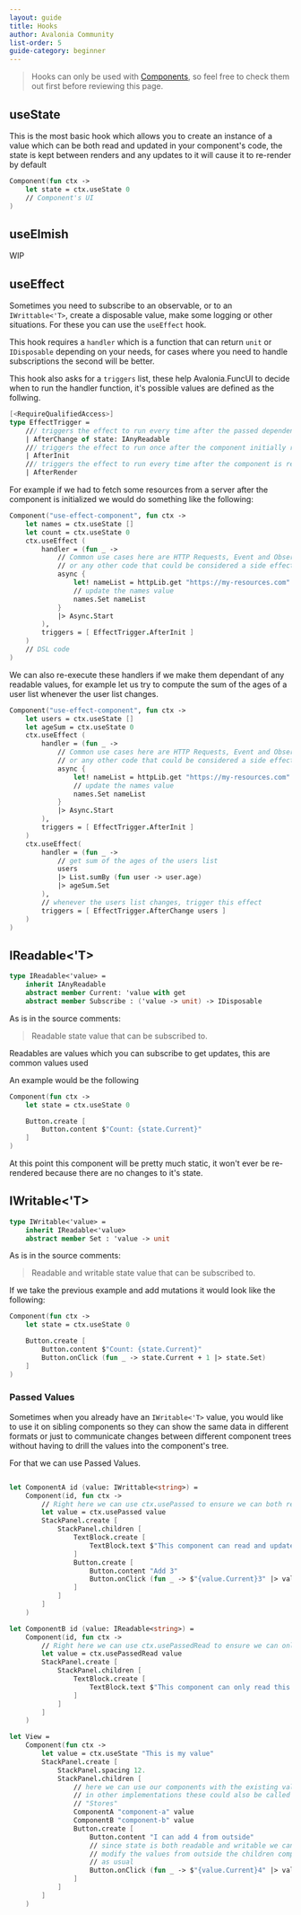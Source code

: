 ```yaml
---
layout: guide
title: Hooks
author: Avalonia Community
list-order: 5
guide-category: beginner
---
```


[components]: guides/Components.html

> Hooks can only be used with [Components], so feel free to check them out first before reviewing this page.

## useState

This is the most basic hook which allows you to create an instance of a value which can be both read and updated in your component's code, the state is kept between renders and any updates to it will cause it to re-render by default

```fsharp
Component(fun ctx ->
    let state = ctx.useState 0
    // Component's UI
)
```

## useElmish

WIP

## useEffect

Sometimes you need to subscribe to an observable, or to an `IWrittable<'T>`, create a disposable value, make some logging or other situations. For these you can use the `useEffect` hook.

This hook requires a `handler` which is a function that can return `unit` or `IDisposable` depending on your needs, for cases where you need to handle subscriptions the second will be better.

This hook also asks for a `triggers` list, these help Avalonia.FuncUI to decide when to run the handler function, it's possible values are defined as the follwing.

```fsharp
[<RequireQualifiedAccess>]
type EffectTrigger =
    /// triggers the effect to run every time after the passed dependency has changed.
    | AfterChange of state: IAnyReadable
    /// triggers the effect to run once after the component initially rendered.
    | AfterInit
    /// triggers the effect to run every time after the component is rendered.
    | AfterRender
```

For example if we had to fetch some resources from a server after the component is initialized we would do something like the following:

```fsharp
Component("use-effect-component", fun ctx ->
    let names = ctx.useState []
    let count = ctx.useState 0
    ctx.useEffect (
        handler = (fun _ ->
            // Common use cases here are HTTP Requests, Event and Observable Subscriptions
            // or any other code that could be considered a side effect
            async {
                let! nameList = httpLib.get "https://my-resources.com"
                // update the names value
                names.Set nameList
            }
            |> Async.Start
        ),
        triggers = [ EffectTrigger.AfterInit ]
    )
    // DSL code
)
```

We can also re-execute these handlers if we make them dependant of any readable values, for example let us try to compute the sum of the ages of a user list whenever the user list changes.

```fsharp
Component("use-effect-component", fun ctx ->
    let users = ctx.useState []
    let ageSum = ctx.useState 0
    ctx.useEffect (
        handler = (fun _ ->
            // Common use cases here are HTTP Requests, Event and Observable Subscriptions
            // or any other code that could be considered a side effect
            async {
                let! nameList = httpLib.get "https://my-resources.com"
                // update the names value
                names.Set nameList
            }
            |> Async.Start
        ),
        triggers = [ EffectTrigger.AfterInit ]
    )
    ctx.useEffect(
        handler = (fun _ ->
            // get sum of the ages of the users list
            users
            |> List.sumBy (fun user -> user.age)
            |> ageSum.Set
        ),
        // whenever the users list changes, trigger this effect
        triggers = [ EffectTrigger.AfterChange users ]
    )
)
```

## IReadable<'T>

```fsharp
type IReadable<'value> =
    inherit IAnyReadable
    abstract member Current: 'value with get
    abstract member Subscribe : ('value -> unit) -> IDisposable
```

As is in the source comments:

> Readable state value that can be subscribed to.

Readables are values which you can subscribe to get updates, this are common values used

An example would be the following

```fsharp
Component(fun ctx ->
    let state = ctx.useState 0

    Button.create [
        Button.content $"Count: {state.Current}"
    ]
)
```

At this point this component will be pretty much static, it won't ever be re-rendered because there are no changes to it's state.

## IWritable<'T>

```fsharp
type IWritable<'value> =
    inherit IReadable<'value>
    abstract member Set : 'value -> unit
```

As is in the source comments:

> Readable and writable state value that can be subscribed to.

If we take the previous example and add mutations it would look like the following:

```fsharp
Component(fun ctx ->
    let state = ctx.useState 0

    Button.create [
        Button.content $"Count: {state.Current}"
        Button.onClick (fun _ -> state.Current + 1 |> state.Set)
    ]
)
```

### Passed Values

Sometimes when you already have an `IWritable<'T>` value, you would like to use it on sibling components so they can show the same data in different formats or just to communicate changes between different component trees without having to drill the values into the component's tree.

For that we can use Passed Values.

```fsharp

let ComponentA id (value: IWrittable<string>) =
    Component(id, fun ctx ->
        // Right here we can use ctx.usePassed to ensure we can both read/update a value
        let value = ctx.usePassed value
        StackPanel.create [
            StackPanel.children [
                TextBlock.create [
                    TextBlock.text $"This component can read and update this value: \"{value.Current}\""
                ]
                Button.create [
                    Button.content "Add 3"
                    Button.onClick (fun _ -> $"{value.Current}3" |> value.Set )
                ]
            ]
        ]
    )

let ComponentB id (value: IReadable<string>) =
    Component(id, fun ctx ->
        // Right here we can use ctx.usePassedRead to ensure we can only read a value
        let value = ctx.usePassedRead value
        StackPanel.create [
            StackPanel.children [
                TextBlock.create [
                    TextBlock.text $"This component can only read this value: \"{value.Current}\""
                ]
            ]
        ]
    )

let View =
    Component(fun ctx ->
        let value = ctx.useState "This is my value"
        StackPanel.create [
            StackPanel.spacing 12.
            StackPanel.children [
                // here we can use our components with the existing value
                // in other implementations these could also be called
                // "Stores"
                ComponentA "component-a" value
                ComponentB "component-b" value
                Button.create [
                    Button.content "I can add 4 from outside"
                    // since state is both readable and writable we can also
                    // modify the values from outside the children components
                    // as usual
                    Button.onClick (fun _ -> $"{value.Current}4" |> value.Set )
                ]
            ]
        ]
    )
```
